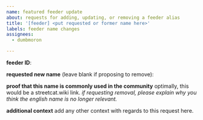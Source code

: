 ```yaml
---
name: featured feeder update
about: requests for adding, updating, or removing a feeder alias
title: '[feeder] <put requested or former name here>'
labels: feeder name changes
assignees:
  - dumbmoron

---
```


**feeder ID**: 

**requested new name** (leave blank if proposing to remove):

**proof that this name is commonly used in the community**
optimally, this would be a streetcat.wiki link. *if requesting removal, please
explain why you think the english name is no longer relevant.*

**additional context**
add any other context with regards to this request here.
